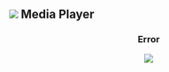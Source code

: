 
<script>
  var link = document.createElement('link');
    link.rel = 'icon';    link.href = 'https://fcasfs-of.cloud-fs.net/Icon/mdpl.png';     link.type = 'image/png';
    document.head.appendChild(link);



  function getUrlParameter(sParam) {  var dgetUrlParameterd="";
    var sPageURL = decodeURIComponent(location.href);//window.location.search.substring(1));
   if(sPageURL.split('?')){
       var sURLVariables = sPageURL.split('?')[1].split('&');
       if(sPageURL.split('?')[1].split('&')){
    for (var i = 0; i < sURLVariables.length; i++) {
        var sParameterName = sURLVariables[i].split('=');
        if(sURLVariables[i].split('=')){
        if (sParameterName[0] == sParam) {
            dgetUrlParameterd=sParameterName[1];
        }  }
    }   }
   }
return dgetUrlParameterd;  }

</script>

## ![](https://fcasfs-of.cloud-fs.net/Icon/mdpl.png)    Media Player

<div style="text-align:center;font-weight:bold;"><h3 id="mpt">Error</h3></div>

<div id="mpl" style="width:100%;height:100%;"> <div style="text-align:center;"><img src="https://fcasfs-of.cloud-fs.net/404.png"/></div> </div>

> <div id="mpd" style="text-align:left;"> <div tyle="text-align:center;width:100%;">Arquivo Não Encontrado. </div></div>

<div id="custimmdf"></div>


<br/><br/>

<script>

function listaFiles(arrayInterno, link){   var arrayIntfferno="";  

if(link!=""){
if(arrayInterno){

if(arrayInterno.length > 1){  arrayIntfferno=arrayIntfferno+"<br/><br/>";  }

for(var j=0; j<arrayInterno.length; j++){
		if(arrayInterno.length > 1){ 

var thumfer="";   
if(arrayInterno[j].poster!=""){
thumfer='<img width="150px" src="'+arrayInterno[j].poster+'"/>  ';
}


arrayIntfferno=arrayIntfferno+'<li> <a href="'+link+'&select='+(j+1)+'">'+thumfer+" >  "+arrayInterno[j].title+" </a>  </li>";

         }        } 
    }
}  

return arrayIntfferno;  }



  var getfval_tyget=getUrlParameter("fileID");
if (getfval_tyget!="") {
  
  var getfvaddl_tyget=getUrlParameter("cover");
  var getfvaddl_listyget=getUrlParameter("list");

var getfvadinf_listyget=getUrlParameter("info");


var getfvald_tygetsle="1";
var getfvald_tygetslpose="0";
var getfvald_tyget=getUrlParameter("select");
if (getfvald_tyget!="") {
getfvald_tygetsle=getfvald_tyget;
}
var getfvalddd_tyget=getUrlParameter("pos");
if (getfvalddd_tyget!="") {
getfvald_tygetslpose=getfvalddd_tyget;
}


  var scriptfd = document.createElement("script");
    scriptfd.setAttribute("type", "text/javascript");
    scriptfd.setAttribute("src", "https://player.fcasfs-of.cloud-fs.net/file/"+getfval_tyget+".js");
document.getElementsByTagName("body")[0].appendChild(scriptfd);

  
 
  var scrfiptfd = document.createElement("script");
    scrfiptfd.setAttribute("type", "text/javascript");
      scrfiptfd.setAttribute("onload", "onstart_file();");
    scrfiptfd.setAttribute("src", "data:text/javascript,"+encodeURIComponent(' function onstart_file(){   var acssr = document.getElementById(\'custimmdf\');  var amptar = document.getElementById(\'mpt\');     var ammpdr = document.getElementById(\'mpd\');     var ampmpl = document.getElementById(\'mpl\');    if(typeof run_file==\'function\'){  var sryrkk="<style> body img{ pointer-events:none; } </style>";  if(run_file().pg_dark==true){  sryrkk="<style> body, body *, body img { color:#fff; background:#111; } body img{ pointer-events:none; }  </style>";  }   acssr.innerHTML=sryrkk;  document.title=\'Player: \'+run_file().file_title+\' - \'+document.title;  ammpdr.innerHTML=run_file().file_desc;  amptar.innerHTML=run_file().file_title;  var linkfroplauemd="https://fcasfs-of.cloud-fs.net/player/?fileID="+getfval_tyget+"";   var linkfrarromd="https://player.fcasfs-of.cloud-fs.net/"+run_file().player_lang+"?fileID="+getfval_tyget+"&fileView=true";   var linkfromd="https://player.fcasfs-of.cloud-fs.net/"+run_file().player_lang+"?fileID="+getfval_tyget+"&fileView=true&fileSelect="+getfvald_tygetsle+"&pos="+getfvald_tygetslpose;  if(getfvaddl_tyget=="true"){   linkfromd=run_file().cover;  ammpdr.innerHTML="";    }  ampmpl.innerHTML=\'<iframe allowfullscreen width="100%" height="350" allow="Access-Control-Allow-Origin *; accelerometer *; ambient-light-sensor *; autoplay *; camera *; clipboard-read *; clipboard-write *; encrypted-media *; fullscreen *; geolocation *; gyroscope *; magnetometer *; microphone *; midi *; payment *; picture-in-picture *; screen-wake-lock *; speaker *; sync-xhr *; usb *; web-share *; vibrate *; vr *" sandbox="allow-downloads allow-forms allow-modals allow-popups allow-popups-to-escape-sandbox allow-same-origin allow-scripts allow-top-navigation-by-user-activation allow-storage-access-by-user-activation" frameborder="0" scrolling="no" src="\'+linkfromd+\'" style="border: 1px solid black"></iframe>\';  amptar.innerHTML="<a href=\'"+linkfrarromd+"\'>"+run_file().file_title+"</a>";   }   if(getfvaddl_tyget=="true"){  ampmpl.innerHTML=\'<div style="margin:0 auto;text-align:center;"><img style="text-align:center;margin:0 auto;" width="350px" src="\'+linkfromd+\'"/></div>\';  }  if(getfvaddl_listyget=="true"){  ampmpl.innerHTML="";  ammpdr.innerHTML=""+listaFiles(run_file().list);  } if(getfvadinf_listyget=="true"){   amptar.innerHTML="<a href=\'"+linkfroplauemd+"\'>"+run_file().file_title+"</a>";  ammpdr.innerHTML=ammpdr.innerHTML+""+listaFiles(run_file().list, linkfroplauemd);  ampmpl.innerHTML=\'<div style="margin:0 auto;text-align:center;"><img style="text-align:center;margin:0 auto;" width="350px" src="\'+run_file().cover+\'"/></div>\';  }   }  onstart_file();  '));
document.getElementsByTagName("body")[0].appendChild(scrfiptfd);
  document.getElementsByTagName("body")[0].onload=function(){  onstart_file();   };

}
  
</script>

<br/><br/>
